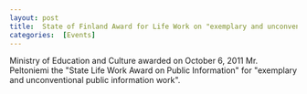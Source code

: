 ```yaml
---
layout: post 
title:  State of Finland Award for Life Work on "exemplary and unconventional public information work".
categories:  [Events] 
---
```

Ministry of Education and Culture awarded on October 6, 2011 Mr. Peltoniemi the "State Life Work Award on Public Information" for "exemplary and unconventional public information work".
